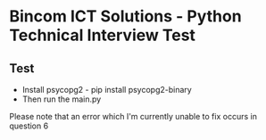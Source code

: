 # Bincom ICT Solutions - Python Technical Interview Test

## Test
- Install psycopg2 - pip install psycopg2-binary
- Then run the main.py

Please note that an error which I'm currently unable to fix occurs in question 6
